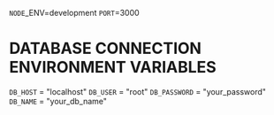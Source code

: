 `NODE`\_ENV=development
`PORT`=3000

# DATABASE CONNECTION ENVIRONMENT VARIABLES

`DB_HOST` = "localhost"
`DB_USER` = "root"
`DB_PASSWORD` = "your_password"
`DB_NAME` = "your_db_name"
